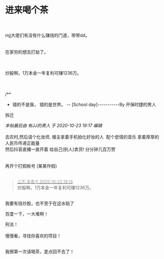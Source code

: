 # 进来喝个茶


<br />
<br />
mjj大佬们有没有什么赚钱的门道，带带dd。<br />
<br />
<br />
在家穷的想去打劫了。<br />
<br />
<br />
<img src="static/image/smiley/yct/009.gif" smilieid="44" border="0" alt="" /> 

炒股啊，1万本金一年复利可赚1236万。<br />
<br />
<br />
<br />
/**<br />
 * 错的不是我， 错的是世界。 -- [School day]-----------By 开保时捷的男人

拆迁

<i class="pstatus"> 本帖最后由 有JJ的男人 于 2020-10-23 19:17 编辑 </i><br />
<br />
去农村,然后请个化妆师, 楼主拿着手机拍化好妆的人&nbsp;&nbsp;配个悲情的音乐 拿着厚厚的人民币传递正能量<br />
然后抖音直播一直开着 给自己(别人)卖货! 分分钟几百万赞&nbsp;&nbsp;<img src="static/image/smiley/default/lol.gif" smilieid="12" border="0" alt="" /><br />
<br />
<br />
再开个打假帐号 (某某作假) <img src="static/image/smiley/default/loveliness.gif" smilieid="28" border="0" alt="" /> <br />
<br />


<div class="quote"><blockquote><font size="2"><a href="https://www.hostloc.com/forum.php?mod=redirect&amp;goto=findpost&amp;pid=9342665&amp;ptid=757728" target="_blank"><font color="#999999">三不 发表于 2020-10-23 19:14</font></a></font><br />
炒股啊，1万本金一年复利可赚1236万。</blockquote></div><br />
<img src="static/image/smiley/yct/022.gif" smilieid="42" border="0" alt="" />我要有钱炒股，也不至于在这水贴了

百度一下，一大堆啊！

刑法！<br />
<br />
慢慢看，寻找你喜欢的项目！<br />
<br />
<img src="static/image/smiley/default/lol.gif" smilieid="12" border="0" alt="" /><img src="static/image/smiley/default/lol.gif" smilieid="12" border="0" alt="" /><img src="static/image/smiley/default/lol.gif" smilieid="12" border="0" alt="" />

我擦第一次请喝茶，差点回不去了！
